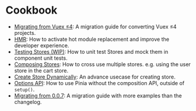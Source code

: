 # Cookbook

- [Migrating from Vuex ≤4](./migration-vuex.md): A migration guide for converting Vuex ≤4 projects.
- [HMR](./hot-module-replacement.md): How to activate hot module replacement and improve the developer experience.
- [Testing Stores (WIP)](./testing.md): How to unit test Stores and mock them in component unit tests.
- [Composing Stores](./composing-stores.md): How to cross use multiple stores. e.g. using the user store in the cart store.
- [Create Store Dynamically](./create-store-dynamically.md): An advance usecase for creating store.
- [Options API](./options-api.md): How to use Pinia without the composition API, outside of `setup()`.
- [Migrating from 0.0.7](./migration-0-0-7.md): A migration guide with more examples than the changelog.
